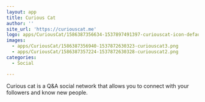 ```yaml
---
layout: app
title: Curious Cat
author: ''
site_url: 'https://curiouscat.me'
logo: apps/CuriousCat/1586387356634-1537897491397-curiouscat-icon-default.png
images:
  - apps/CuriousCat/1586387356940-1537872630323-curiouscat3.png
  - apps/CuriousCat/1586387357224-1537872630328-curiouscat2.png
categories:
  - Social

---
```

Curious cat is a Q&A social network that allows you to connect with your followers and know new people.
